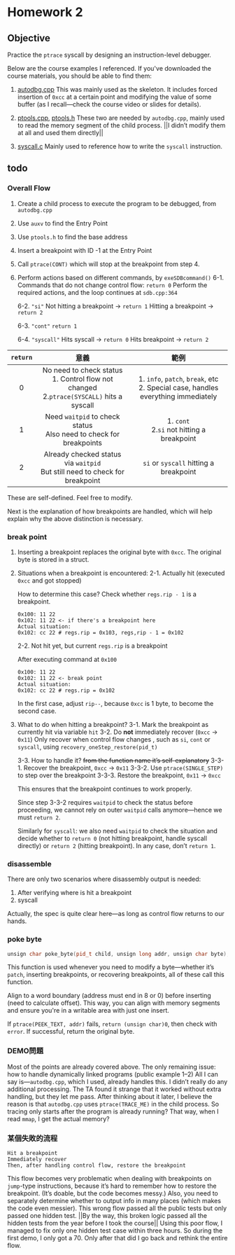 # Homework 2

## Objective

Practice the `ptrace` syscall by designing an instruction-level debugger.

Below are the course examples I referenced. If you've downloaded the course materials, you should be able to find them:

1. [autodbg.cpp](https://github.com/chunying/up-inclass/blob/master/ptrace/autodbg.cpp)
    This was mainly used as the skeleton. It includes forced insertion of `0xcc` at a certain point and modifying the value of some buffer (as I recall—check the course video or slides for details).

2. [ptools.cpp](https://github.com/chunying/up-inclass/blob/master/ptrace/ptools.cpp), [ptools.h](https://github.com/chunying/up-inclass/blob/master/ptrace/ptools.h)
    These two are needed by `autodbg.cpp`, mainly used to read the memory segment of the child process. ||I didn’t modify them at all and used them directly||

3. [syscall.c](https://github.com/chunying/up-inclass/blob/master/ptrace/syscall1.c)
    Mainly used to reference how to write the `syscall` instruction.


## todo

### Overall Flow
1. Create a child process to execute the program to be debugged, from `autodbg.cpp`
2. Use `auxv` to find the Entry Point
3. Use `ptools.h` to find the base address
4. Insert a breakpoint with ID -1 at the Entry Point
5. Call `ptrace(CONT)` which will stop at the breakpoint from step 4.
6. Perform actions based on different commands, by `exeSDBcommand()`
    6-1.  Commands that do not change control flow: `return 0`
        Perform the required actions, and the loop continues at `sdb.cpp:364`
        
    6-2. `"si"` 
        Not hitting a breakpoint  -> `return 1`
        Hitting a breakpoint -> `return 2`
    
    6-3. `"cont"`
        `return 1`
    
    6-4. `"syscall"`
        Hits syscall -> `return 0`
        Hits breakpoint  -> `return 2`
        
|`return`| 意義 | 範例 |
|:--:|:--:|:--:|
| 0 | No need to check status<br>1. Control flow not changed<br>2.`ptrace(SYSCALL)` hits a syscall | 1. `info`, `patch`, `break`, etc<br>2. Special case, handles everything immediately|
| 1 | Need `waitpid` to check status<br>Also need to check for breakpoints | 1. `cont`<br>2.`si` not hitting a breakpoint |
| 2 | Already checked status via `waitpid`<br>But still need to check for breakpoint | `si` or `syscall` hitting a breakpoint |

These are self-defined. Feel free to modify.

Next is the explanation of how breakpoints are handled, which will help explain why the above distinction is necessary.

### break point

1. Inserting a breakpoint replaces the original byte with `0xcc`. The original byte is stored in a struct.
2. Situations when a breakpoint is encountered:
    2-1. Actually hit (executed `0xcc` and got stopped)

    How to determine this case? Check whether `regs.rip - 1` is a breakpoint.
    ```
    0x100: 11 22
    0x102: 11 22 <- if there's a breakpoint here  
    Actual situation:
    0x102: cc 22 # regs.rip = 0x103, regs,rip - 1 = 0x102
    ```

    2-2. Not hit yet, but current `regs.rip` is a breakpoint

    After executing command at `0x100`
    ```
    0x100: 11 22
    0x102: 11 22 <- break point
    Actual situation:
    0x102: cc 22 # regs.rip = 0x102
    ```
    
    In the first case, adjust `rip--`, because `0xcc` is 1 byte, to become the second case.

3. What to do when hitting a breakpoint?
    3-1. Mark the breakpoint as currently hit via variable `hit`
    3-2. Do **not** immediately recover (`0xcc` -> `0x11`)
    Only recover when control flow changes , such as `si`, `cont` or `syscall`, using `recovery_oneStep_restore(pid_t)`
    
    3-3. How to handle it?  ~~from the function name it’s self-explanatory~~
        3-3-1. Recover the breakpoint, `0xcc` -> `0x11`
        3-3-2. Use `ptrace(SINGLE_STEP)` to step over the breakpoint
        3-3-3. Restore the breakpoint, `0x11` → `0xcc`
    
    This ensures that the breakpoint continues to work properly.
    
    Since step 3-3-2 requires `waitpid` to check the status before proceeding, we cannot rely on outer `waitpid` calls anymore—hence we must `return 2`.
    
    Similarly for `syscall`: we also need `waitpid` to check the situation and decide whether to `return 0` (not hitting breakpoint, handle syscall directly) or `return 2` (hitting breakpoint). In any case, don’t `return 1`.

### disassemble
There are only two scenarios where disassembly output is needed:
1. After verifying where is hit a breakpoint
2. syscall

Actually, the spec is quite clear here—as long as control flow returns to our hands.

### poke byte
```cpp
unsign char poke_byte(pid_t child, unsign long addr, unsign char byte);
```
This function is used whenever you need to modify a byte—whether it’s `patch`, inserting breakpoints, or recovering breakpoints, all of these call this function.

Align to a word boundary (address must end in 8 or 0) before inserting (need to calculate offset).
This way, you can align with memory segments and ensure you're in a writable area with just one insert.

If `ptrace(PEEK_TEXT, addr)` fails, `return (unsign char)0`, then check with `error`.
If successful, return the original byte.

### DEMO問題

Most of the points are already covered above.
The only remaining issue: how to handle dynamically linked programs (public example 1–2)
All I can say is—`autodbg.cpp`, which I used, already handles this. I didn’t really do any additional processing.
The TA found it strange that it worked without extra handling, but they let me pass.
After thinking about it later, I believe the reason is that `autodbg.cpp` uses `ptrace(TRACE_ME)` in the child process.
So tracing only starts after the program is already running? That way, when I read `mmap`, I get the actual memory?

### 某個失敗的流程
```
Hit a breakpoint  
Immediately recover  
Then, after handling control flow, restore the breakpoint
```
This flow becomes very problematic when dealing with breakpoints on `jump`-type instructions, because it’s hard to remember how to restore the breakpoint. (It’s doable, but the code becomes messy.)
Also, you need to separately determine whether to output info in many places (which makes the code even messier).
This wrong flow passed all the public tests but only passed one hidden test.
||By the way, this broken logic passed all the hidden tests from the year before I took the course||
Using this poor flow, I managed to fix only one hidden test case within three hours. So during the first demo, I only got a 70.
Only after that did I go back and rethink the entire flow.
